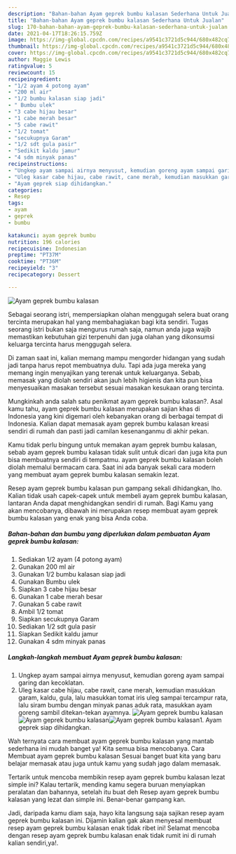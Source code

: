 ```yaml
---
description: "Bahan-bahan Ayam geprek bumbu kalasan Sederhana Untuk Jualan"
title: "Bahan-bahan Ayam geprek bumbu kalasan Sederhana Untuk Jualan"
slug: 170-bahan-bahan-ayam-geprek-bumbu-kalasan-sederhana-untuk-jualan
date: 2021-04-17T18:26:15.759Z
image: https://img-global.cpcdn.com/recipes/a9541c3721d5c944/680x482cq70/ayam-geprek-bumbu-kalasan-foto-resep-utama.jpg
thumbnail: https://img-global.cpcdn.com/recipes/a9541c3721d5c944/680x482cq70/ayam-geprek-bumbu-kalasan-foto-resep-utama.jpg
cover: https://img-global.cpcdn.com/recipes/a9541c3721d5c944/680x482cq70/ayam-geprek-bumbu-kalasan-foto-resep-utama.jpg
author: Maggie Lewis
ratingvalue: 5
reviewcount: 15
recipeingredient:
- "1/2 ayam 4 potong ayam"
- "200 ml air"
- "1/2 bumbu kalasan siap jadi"
- " Bumbu ulek"
- "3 cabe hijau besar"
- "1 cabe merah besar"
- "5 cabe rawit"
- "1/2 tomat"
- "secukupnya Garam"
- "1/2 sdt gula pasir"
- "Sedikit kaldu jamur"
- "4 sdm minyak panas"
recipeinstructions:
- "Ungkep ayam sampai airnya menyusut, kemudian goreng ayam sampai garing dan kecoklatan."
- "Uleg kasar cabe hijau, cabe rawit, cane merah, kemudian masukkan garam, kaldu, gula, lalu masukkan tomat iris uleg sampai tercampur rata, lalu siram bumbu dengan minyak panas aduk rata, masukkan ayam goreng sambil ditekan-tekan ayamnya."
- "Ayam geprek siap dihidangkan."
categories:
- Resep
tags:
- ayam
- geprek
- bumbu

katakunci: ayam geprek bumbu 
nutrition: 196 calories
recipecuisine: Indonesian
preptime: "PT37M"
cooktime: "PT36M"
recipeyield: "3"
recipecategory: Dessert

---
```



![Ayam geprek bumbu kalasan](https://img-global.cpcdn.com/recipes/a9541c3721d5c944/680x482cq70/ayam-geprek-bumbu-kalasan-foto-resep-utama.jpg)

Sebagai seorang istri, mempersiapkan olahan menggugah selera buat orang tercinta merupakan hal yang membahagiakan bagi kita sendiri. Tugas seorang istri bukan saja mengurus rumah saja, namun anda juga wajib memastikan kebutuhan gizi terpenuhi dan juga olahan yang dikonsumsi keluarga tercinta harus menggugah selera.

Di zaman  saat ini, kalian memang mampu mengorder hidangan yang sudah jadi tanpa harus repot membuatnya dulu. Tapi ada juga mereka yang memang ingin menyajikan yang terenak untuk keluarganya. Sebab, memasak yang diolah sendiri akan jauh lebih higienis dan kita pun bisa menyesuaikan masakan tersebut sesuai masakan kesukaan orang tercinta. 



Mungkinkah anda salah satu penikmat ayam geprek bumbu kalasan?. Asal kamu tahu, ayam geprek bumbu kalasan merupakan sajian khas di Indonesia yang kini digemari oleh kebanyakan orang di berbagai tempat di Indonesia. Kalian dapat memasak ayam geprek bumbu kalasan kreasi sendiri di rumah dan pasti jadi camilan kesenanganmu di akhir pekan.

Kamu tidak perlu bingung untuk memakan ayam geprek bumbu kalasan, sebab ayam geprek bumbu kalasan tidak sulit untuk dicari dan juga kita pun bisa membuatnya sendiri di tempatmu. ayam geprek bumbu kalasan boleh diolah memalui bermacam cara. Saat ini ada banyak sekali cara modern yang membuat ayam geprek bumbu kalasan semakin lezat.

Resep ayam geprek bumbu kalasan pun gampang sekali dihidangkan, lho. Kalian tidak usah capek-capek untuk membeli ayam geprek bumbu kalasan, lantaran Anda dapat menghidangkan sendiri di rumah. Bagi Kamu yang akan mencobanya, dibawah ini merupakan resep membuat ayam geprek bumbu kalasan yang enak yang bisa Anda coba.

<!--inarticleads1-->

##### Bahan-bahan dan bumbu yang diperlukan dalam pembuatan Ayam geprek bumbu kalasan:

1. Sediakan 1/2 ayam (4 potong ayam)
1. Gunakan 200 ml air
1. Gunakan 1/2 bumbu kalasan siap jadi
1. Gunakan  Bumbu ulek
1. Siapkan 3 cabe hijau besar
1. Gunakan 1 cabe merah besar
1. Gunakan 5 cabe rawit
1. Ambil 1/2 tomat
1. Siapkan secukupnya Garam
1. Sediakan 1/2 sdt gula pasir
1. Siapkan Sedikit kaldu jamur
1. Gunakan 4 sdm minyak panas




<!--inarticleads2-->

##### Langkah-langkah membuat Ayam geprek bumbu kalasan:

1. Ungkep ayam sampai airnya menyusut, kemudian goreng ayam sampai garing dan kecoklatan.
1. Uleg kasar cabe hijau, cabe rawit, cane merah, kemudian masukkan garam, kaldu, gula, lalu masukkan tomat iris uleg sampai tercampur rata, lalu siram bumbu dengan minyak panas aduk rata, masukkan ayam goreng sambil ditekan-tekan ayamnya.
<img src="https://img-global.cpcdn.com/steps/58da99654f9163cd/160x128cq70/ayam-geprek-bumbu-kalasan-langkah-memasak-2-foto.jpg" alt="Ayam geprek bumbu kalasan"><img src="https://img-global.cpcdn.com/steps/f92c5a165763ccf9/160x128cq70/ayam-geprek-bumbu-kalasan-langkah-memasak-2-foto.jpg" alt="Ayam geprek bumbu kalasan"><img src="https://img-global.cpcdn.com/steps/304dd779154442c7/160x128cq70/ayam-geprek-bumbu-kalasan-langkah-memasak-2-foto.jpg" alt="Ayam geprek bumbu kalasan">1. Ayam geprek siap dihidangkan.




Wah ternyata cara membuat ayam geprek bumbu kalasan yang mantab sederhana ini mudah banget ya! Kita semua bisa mencobanya. Cara Membuat ayam geprek bumbu kalasan Sesuai banget buat kita yang baru belajar memasak atau juga untuk kamu yang sudah jago dalam memasak.

Tertarik untuk mencoba membikin resep ayam geprek bumbu kalasan lezat simple ini? Kalau tertarik, mending kamu segera buruan menyiapkan peralatan dan bahannya, setelah itu buat deh Resep ayam geprek bumbu kalasan yang lezat dan simple ini. Benar-benar gampang kan. 

Jadi, daripada kamu diam saja, hayo kita langsung saja sajikan resep ayam geprek bumbu kalasan ini. Dijamin kalian gak akan menyesal membuat resep ayam geprek bumbu kalasan enak tidak ribet ini! Selamat mencoba dengan resep ayam geprek bumbu kalasan enak tidak rumit ini di rumah kalian sendiri,ya!.

